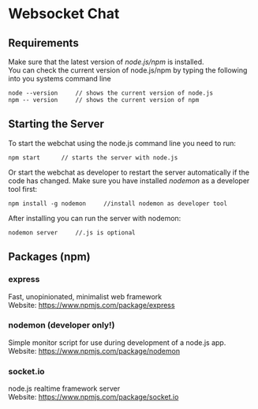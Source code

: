  # Websocket Chat

 ## Requirements
 Make sure that the latest version of *node.js/npm* is installed.<br>
 You can check the current version of node.js/npm by typing the following into you systems command line
 ```
 node --version		// shows the current version of node.js
 npm -- version 	// shows the current version of npm
 ```

 ## Starting the Server
 To start the webchat using the node.js command line you need to run:
 ```
 npm start		// starts the server with node.js
 ```
 Or start the webchat as developer to restart the server automatically if the code has changed. Make sure you have installed *nodemon* as a developer tool first:
 ```
 npm install -g nodemon		//install nodemon as developer tool
 ```
 After installing you can run the server with nodemon:

 ```
 nodemon server		//.js is optional
 ```

 ## Packages (npm)
 ### express
 Fast, unopinionated, minimalist web framework<br>
 Website: https://www.npmjs.com/package/express

 ### nodemon (developer only!) 
 Simple monitor script for use during development of a node.js app.<br>
 Website: https://www.npmjs.com/package/nodemon

 ### socket.io
 node.js realtime framework server<br>
 Website: https://www.npmjs.com/package/socket.io
